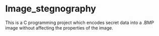 # Image_stegnography
This is a C programming project which encodes secret data into a .BMP image without affecting the properties of the image.
